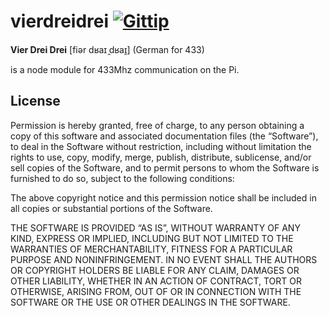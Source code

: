 # vierdreidrei [![Gittip](http://badgr.co/gittip/philplckthun.png)](https://www.gittip.com/philplckthun/)

**Vier Drei Drei** [fiər dʁaɪ ̯dʁaɪ̯] (German for 433)

is a node module for 433Mhz communication on the Pi.

## License

Permission is hereby granted, free of charge, to any person obtaining a copy of this software and associated documentation files (the “Software”), to deal in the Software without restriction, including without limitation the rights to use, copy, modify, merge, publish, distribute, sublicense, and/or sell copies of the Software, and to permit persons to whom the Software is furnished to do so, subject to the following conditions:

The above copyright notice and this permission notice shall be included in all copies or substantial portions of the Software.

THE SOFTWARE IS PROVIDED “AS IS”, WITHOUT WARRANTY OF ANY KIND, EXPRESS OR IMPLIED, INCLUDING BUT NOT LIMITED TO THE WARRANTIES OF MERCHANTABILITY, FITNESS FOR A PARTICULAR PURPOSE AND NONINFRINGEMENT. IN NO EVENT SHALL THE AUTHORS OR COPYRIGHT HOLDERS BE LIABLE FOR ANY CLAIM, DAMAGES OR OTHER LIABILITY, WHETHER IN AN ACTION OF CONTRACT, TORT OR OTHERWISE, ARISING FROM, OUT OF OR IN CONNECTION WITH THE SOFTWARE OR THE USE OR OTHER DEALINGS IN THE SOFTWARE.
